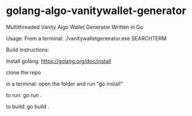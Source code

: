 # golang-algo-vanitywallet-generator

Multithreaded Vanity Algo Wallet Generator Written in Go



Usage: 
  From a terminal: ./vanitywalletgenerator.exe SEARCHTERM
 
 
 
Build instructions:

  Install golang: https://golang.org/doc/install
  
  clone the repo
  
  in a terminal: open the folder and run "go install"
  
  to run: go run . <searchterm>
  
  to build: go build .
